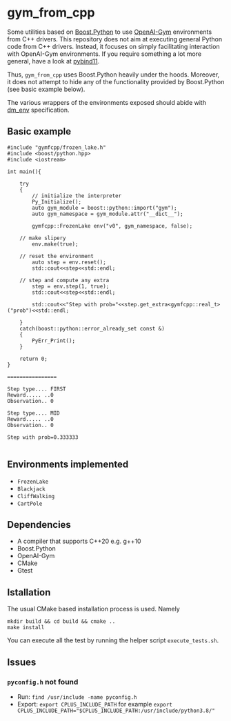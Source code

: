 # gym_from_cpp

Some utilities based on <a href="https://www.boost.org/doc/libs/1_76_0/libs/python/doc/html/tutorial/index.html">Boost.Python</a> to use 
<a href="#">OpenAI-Gym</a> environments from C++ drivers. This repository does not aim at executing general Python code from C++ drivers. Instead, it focuses
on simply facilitating interaction with  OpenAI-Gym environments. If you require something a lot more general, have a look at <a href="https://github.com/pybind/pybind11">pybind11</a>.

Thus, ```gym_from_cpp``` uses Boost.Python heavily under the hoods.  Moreover,
it does not attempt to hide any of the  functionality provided by  Boost.Python (see basic example below). 

The various wrappers of the environments exposed
should abide with <a href="https://github.com/deepmind/dm_env/blob/master/docs/index.md">dm_env</a> specification.


## Basic example

```
#include "gymfcpp/frozen_lake.h"
#include <boost/python.hpp>
#include <iostream>

int main(){

    try
    {
    	// initialize the interpreter
        Py_Initialize();
        auto gym_module = boost::python::import("gym");
        auto gym_namespace = gym_module.attr("__dict__");
        
        gymfcpp::FrozenLake env("v0", gym_namespace, false);

	// make slipery
        env.make(true);

	// reset the environment
        auto step = env.reset();
        std::cout<<step<<std::endl;

	// step and compute any extra
        step = env.step(1, true);
        std::cout<<step<<std::endl;

        std::cout<<"Step with prob="<<step.get_extra<gymfcpp::real_t>("prob")<<std::endl;

    }
    catch(boost::python::error_already_set const &)
    {
        PyErr_Print();
    }

    return 0;
}

================

Step type.... FIRST
Reward..... ..0
Observation.. 0

Step type.... MID
Reward..... ..0
Observation.. 0

Step with prob=0.333333


```



## Environments implemented

- ```FrozenLake```
- ```Blackjack```
- ```CliffWalking```
- ```CartPole```

## Dependencies

- A compiler that supports C++20 e.g. g++10
- Boost.Python
- OpenAI-Gym 
- CMake
- Gtest

## Istallation

The usual CMake based installation process is used. Namely

```
mkdir build && cd build && cmake ..
make install
```

You can execute all the test by running the helper script ```execute_tests.sh```.

## Issues

### ```pyconfig.h``` not found

- Run: ```find /usr/include -name pyconfig.h```
- Export: ```export CPLUS_INCLUDE_PATH``` for example ```export CPLUS_INCLUDE_PATH="$CPLUS_INCLUDE_PATH:/usr/include/python3.8/"```

